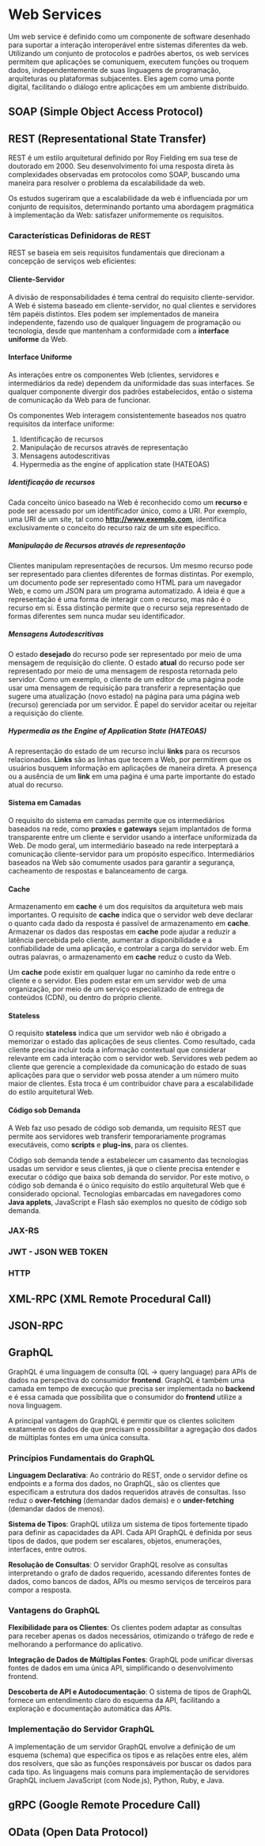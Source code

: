 # Web Services

Um web service é definido como um componente de software desenhado para suportar a interação interoperável entre sistemas diferentes da web. Utilizando um conjunto de protocolos e padrões abertos, os web services permitem que aplicações se comuniquem, executem funções ou troquem dados, independentemente de suas linguagens de programação, arquiteturas ou plataformas subjacentes. Eles agem como uma ponte digital, facilitando o diálogo entre aplicações em um ambiente distribuído.

## SOAP (Simple Object Access Protocol)
## REST (Representational State Transfer)

REST é um estilo arquitetural definido por Roy Fielding em sua tese de doutorado em 2000. Seu desenvolvimento foi uma resposta direta às complexidades observadas em protocolos como SOAP, buscando uma maneira para resolver o problema da escalabilidade da web.

Os estudos sugeriram que a escalabilidade da web é influenciada por um conjunto de requisitos, determinando portanto uma abordagem pragmática à implementação da Web: satisfazer uniformemente os requisitos. 

### Características Definidoras de REST

REST se baseia em seis requisitos fundamentais que direcionam a concepção de serviços web eficientes:

#### Cliente-Servidor

A divisão de responsabilidades é tema central do requisito cliente-servidor. A Web é sistema baseado em cliente-servidor, no qual clientes e servidores têm papéis distintos. Eles podem ser implementados de maneira independente, fazendo uso de qualquer linguagem de programação ou tecnologia, desde que mantenham a conformidade com a __interface uniforme__ da Web.

#### Interface Uniforme

As interações entre os componentes Web (clientes, servidores e intermediários da rede) dependem da uniformidade das suas interfaces. Se qualquer componente divergir dos padrões estabelecidos, então o sistema de comunicação da Web para de funcionar.

Os componentes Web interagem consistentemente baseados nos quatro requisitos da interface uniforme:

1. Identificação de recursos
2. Manipulação de recursos através de representação
3. Mensagens autodescritivas
4. Hypermedia as the engine of application state (HATEOAS)

##### Identificação de recursos

Cada conceito único baseado na Web é reconhecido como um __recurso__ e pode ser acessado por um identificador único, como a URI. Por exemplo, uma URI de um site, tal como __http://www.exemplo.com__, identifica exclusivamente o conceito do recurso raiz de um site específico.

##### Manipulação de Recursos através de representação

Clientes manipulam representações de recursos. Um mesmo recurso pode ser representado para clientes diferentes de formas distintas. Por exemplo, um documento pode ser representado como HTML para um navegador Web, e como um JSON para um programa automatizado. A ideia é que a representação é uma forma de interagir com o recurso, mas não é o recurso em si. Essa distinção permite que o recurso seja representado de formas diferentes sem nunca mudar seu identificador.

##### Mensagens Autodescritivas

O estado __desejado__ do recurso pode ser representado por meio de uma mensagem de requisição do cliente. O estado __atual__ do recurso pode ser representado por meio de uma mensagem de resposta retornada pelo servidor. Como um exemplo, o cliente de um editor de uma página pode usar uma mensagem de requisição para transferir a representação que sugere uma atualização (novo estado) na página para uma página web (recurso) gerenciada por um servidor. É papel do servidor aceitar ou rejeitar a requisição do cliente.

##### Hypermedia as the Engine of Application State (HATEOAS)

A representação do estado de um recurso inclui __links__ para os recursos relacionados. __Links__ são as linhas que tecem a Web, por permitirem que os usuários busquem informação em aplicações de maneira direta. A presença ou a ausência de um __link__ em uma paǵina é uma parte importante do estado atual do recurso.

#### Sistema em Camadas

O requisito do sistema em camadas permite que os intermediários baseados na rede, como __proxies__ e __gateways__ sejam implantados de forma transparente entre um cliente e servidor usando a interface uniformizada da Web. De modo geral, um intermediário baseado na rede interpeptará a comunicação cliente-servidor para um propósito específico. Intermediários baseados na Web são comumente usados para garantir a segurança, cacheamento de respostas e balanceamento de carga.

#### Cache

Armazenamento em __cache__ é um dos requisitos da arquitetura web mais importantes. O requisito de __cache__ indica que o servidor web deve declarar o quanto cada dado da resposta é passível de armazenamento em __cache__. Armazenar os dados das respostas em __cache__ pode ajudar a reduzir a latência percebida pelo cliente, aumentar a disponibilidade e a confiabilidade de uma aplicação, e controlar a carga do servidor web. Em outras palavras, o armazenamento em __cache__ reduz o custo da Web.

Um __cache__ pode existir em qualquer lugar no caminho da rede entre o cliente e o servidor. Eles podem estar em um servidor web de uma organização, por meio de um serviço especializado de entrega de conteúdos (CDN), ou dentro do próprio cliente.

#### Stateless

O requisito __stateless__ indica que um servidor web não é obrigado a memorizar o estado das aplicações de seus clientes. Como resultado, cada cliente precisa incluir toda a informação contextual que considerar relevante em cada interação com o servidor web. Servidores web pedem ao cliente que gerencie a complexidade da comunicação do estado de suas aplicações para que o servidor web possa atender a um número muito maior de clientes. Esta troca é um contribuidor chave para a escalabilidade do estilo arquitetural Web.

#### Código sob Demanda

A Web faz uso pesado de código sob demanda, um requisito REST que permite aos servidores web transferir temporariamente programas executáveis, como __scripts__ e __plug-ins__, para os clientes.

Código sob demanda tende a estabelecer um casamento das tecnologias usadas um servidor e seus clientes, já que o cliente precisa entender e executar o código que baixa sob demanda do servidor. Por este motivo, o código sob demanda é o único requisito do estilo arquitetural Web que é considerado opcional. Tecnologias embarcadas em navegadores como __Java applets__, JavaScript e Flash são exemplos no quesito de código sob demanda.

### JAX-RS

### JWT - JSON WEB TOKEN

### HTTP

## XML-RPC (XML Remote Procedural Call)
## JSON-RPC

## GraphQL

GraphQL é uma linguagem de consulta (QL -> query language) para APIs de dados na perspectiva do consumidor __frontend__. GraphQL é também uma camada em tempo de execução que precisa ser implementada no __backend__ e é essa camada que possibilita que o consumidor do __frontend__ utilize a nova linguagem.

A principal vantagem do GraphQL é permitir que os clientes solicitem exatamente os dados de que precisam e possibilitar a agregação dos dados de múltiplas fontes em uma única consulta.

### Princípios Fundamentais do GraphQL

__Linguagem Declarativa__: Ao contrário do REST, onde o servidor define os endpoints e a forma dos dados, no GraphQL, são os clientes que especificam a estrutura dos dados requeridos através de consultas. Isso reduz o __over-fetching__ (demandar dados demais) e o __under-fetching__ (demandar dados de menos).

__Sistema de Tipos__: GraphQL utiliza um sistema de tipos fortemente tipado para definir as capacidades da API. Cada API GraphQL é definida por seus tipos de dados, que podem ser escalares, objetos, enumerações, interfaces, entre outros.

__Resolução de Consultas__: O servidor GraphQL resolve as consultas interpretando o grafo de dados requerido, acessando diferentes fontes de dados, como bancos de dados, APIs ou mesmo serviços de terceiros para compor a resposta.

### Vantagens do GraphQL

__Flexibilidade para os Clientes__: Os clientes podem adaptar as consultas para receber apenas os dados necessários, otimizando o tráfego de rede e melhorando a performance do aplicativo.

__Integração de Dados de Múltiplas Fontes__: GraphQL pode unificar diversas fontes de dados em uma única API, simplificando o desenvolvimento frontend.

__Descoberta de API e Autodocumentação__: O sistema de tipos de GraphQL fornece um entendimento claro do esquema da API, facilitando a exploração e documentação automática das APIs.

### Implementação do Servidor GraphQL

A implementação de um servidor GraphQL envolve a definição de um esquema (schema) que especifica os tipos e as relações entre eles, além dos resolvers, que são as funções responsáveis por buscar os dados para cada tipo. As linguagens mais comuns para implementação de servidores GraphQL incluem JavaScript (com Node.js), Python, Ruby, e Java.
 
## gRPC (Google Remote Procedure Call)
## OData (Open Data Protocol)